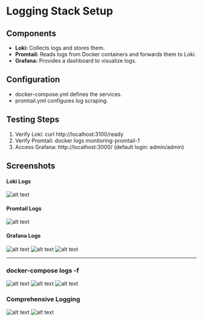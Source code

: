 # Logging Stack Setup

## Components

- **Loki:** Collects logs and stores them.
- **Promtail:** Reads logs from Docker containers and forwards them to Loki.
- **Grafana:** Provides a dashboard to visualize logs.

## Configuration

- docker-compose.yml defines the services.
- promtail.yml configures log scraping.

## Testing Steps

1. Verify Loki: curl http://localhost:3100/ready
2. Verify Promtail: docker logs monitoring-promtail-1
3. Access Grafana: http://localhost:3000/ (default login: admin/admin)

## Screenshots

#### Loki Logs
![alt text](https://github.com/DoryShibkova/S25-core-course-labs/blob/lab7/monitoring/%D0%A1%D0%BA%D1%80%D0%B8%D0%BD%D1%88%D0%BE%D1%82%2018-02-2025%20161108.jpg)


#### Promtail Logs
![alt text](https://github.com/DoryShibkova/S25-core-course-labs/blob/lab7/monitoring/%D0%A1%D0%BA%D1%80%D0%B8%D0%BD%D1%88%D0%BE%D1%82%2018-02-2025%20161239.jpg)


#### Grafana Logs
![alt text](https://github.com/DoryShibkova/S25-core-course-labs/blob/lab7/monitoring/%D0%A1%D0%BA%D1%80%D0%B8%D0%BD%D1%88%D0%BE%D1%82%2018-02-2025%20161331.jpg)
![alt text](https://github.com/DoryShibkova/S25-core-course-labs/blob/lab7/monitoring/%D0%A1%D0%BA%D1%80%D0%B8%D0%BD%D1%88%D0%BE%D1%82%2018-02-2025%20161401.jpg)
![alt text](https://github.com/DoryShibkova/S25-core-course-labs/blob/lab7/monitoring/%D0%A1%D0%BA%D1%80%D0%B8%D0%BD%D1%88%D0%BE%D1%82%2018-02-2025%20161433.jpg)

---

### docker-compose logs -f
![alt text](https://github.com/DoryShibkova/S25-core-course-labs/blob/lab7/monitoring/%D0%A1%D0%BA%D1%80%D0%B8%D0%BD%D1%88%D0%BE%D1%82%2018-02-2025%20161648.jpg)
![alt text](https://github.com/DoryShibkova/S25-core-course-labs/blob/lab7/monitoring/%D0%A1%D0%BA%D1%80%D0%B8%D0%BD%D1%88%D0%BE%D1%82%2018-02-2025%20161704.jpg)
![alt text](https://github.com/DoryShibkova/S25-core-course-labs/blob/lab7/monitoring/%D0%A1%D0%BA%D1%80%D0%B8%D0%BD%D1%88%D0%BE%D1%82%2018-02-2025%20161951.jpg)

### Comprehensive Logging
![alt text](https://github.com/DoryShibkova/S25-core-course-labs/blob/lab7/monitoring/image1.jpg)
![alt text](https://github.com/DoryShibkova/S25-core-course-labs/blob/lab7/monitoring/image2.jpg)
